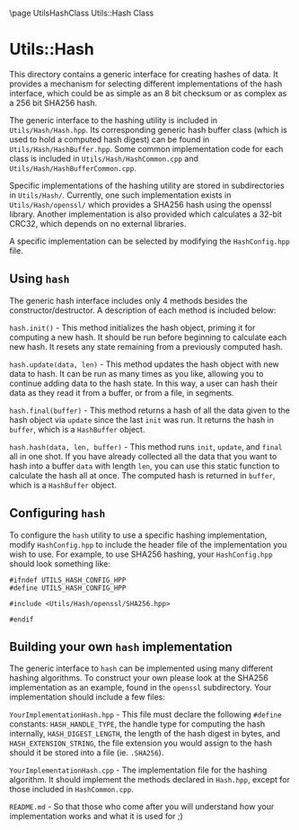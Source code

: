 \page UtilsHashClass Utils::Hash Class
# Utils::Hash

This directory contains a generic interface for creating hashes 
of data. It provides a mechanism for selecting different implementations
of the hash interface, which could be as simple as an 8 bit checksum or as
complex as a 256 bit SHA256 hash.

The generic interface to the hashing utility is included in `Utils/Hash/Hash.hpp`. 
Its corresponding generic hash buffer class (which is used to hold a computed hash
digest) can be found in `Utils/Hash/HashBuffer.hpp`. Some common implementation code 
for each class is included in `Utils/Hash/HashCommon.cpp` and `Utils/Hash/HashBufferCommon.cpp`.

Specific implementations of the hashing utility are stored in subdirectories in `Utils/Hash/`.
Currently, one such implementation exists in `Utils/Hash/openssl/` which provides a SHA256
hash using the openssl library. Another implementation is also provided which calculates a 
32-bit CRC32, which depends on no external libraries.

A specific implementation can be selected by modifying the `HashConfig.hpp` file.

## Using `hash`

The generic hash interface includes only 4 methods besides the constructor/destructor. A 
description of each method is included below:

`hash.init()` - This method initializes the hash object, priming it for computing a new hash. It 
should be run before beginning to calculate each new hash. It resets any state remaining
from a previously computed hash.

`hash.update(data, len)` - This method updates the hash object with new data to hash. It can be run as many
times as you like, allowing you to continue adding data to the hash state. In this way, a user can hash their data as they read it
from a buffer, or from a file, in segments.

`hash.final(buffer)` - This method returns a hash of all the data given to the hash object via `update` since
the last `init` was run. It returns the hash in `buffer`, which is a `HashBuffer` object.

`hash.hash(data, len, buffer)` - This method runs `init`, `update`, and `final` all in one shot. If you have already
collected all the data that you want to hash into a buffer `data` with length `len`, you can use this static function
to calculate the hash all at once. The computed hash is returned in `buffer`, which is a `HashBuffer` object.

## Configuring `hash`

To configure the `hash` utility to use a specific hashing implementation, modify `HashConfig.hpp` to include 
the header file of the implementation you wish to use. For example, to use SHA256 hashing, your `HashConfig.hpp` 
should look something like:

```
#ifndef UTILS_HASH_CONFIG_HPP
#define UTILS_HASH_CONFIG_HPP

#include <Utils/Hash/openssl/SHA256.hpp>

#endif
```

## Building your own `hash` implementation

The generic interface to `hash` can be implemented using many different hashing algorithms. To construct your own 
please look at the SHA256 implementation as an example, found in the `openssl` subdirectory. Your implementation
should include a few files:

`YourImplementationHash.hpp` - This file must declare the following `#define` constants: `HASH_HANDLE_TYPE`, the handle type for computing the hash internally, `HASH_DIGEST_LENGTH`, the length of the hash digest in bytes, and `HASH_EXTENSION_STRING`, the file extension you would assign to the hash should it be stored into a file (ie. `.SHA256`).

`YourImplementationHash.cpp` - The implementation file for the hashing algorithm. It should implement the methods declared
in `Hash.hpp`, except for those included in `HashCommon.cpp`.

`README.md` - So that those who come after you will understand how your implementation works and what it is used for ;)

